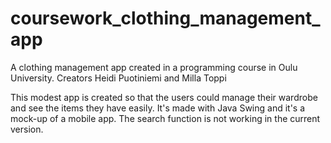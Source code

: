 # coursework_clothing_management_app
A clothing management app created in a programming course in Oulu University.
Creators Heidi Puotiniemi and Milla Toppi

This modest app is created so that the users could manage their wardrobe and see the items they have easily.
It's made with Java Swing and it's a mock-up of a mobile app.
The search function is not working in the current version.
